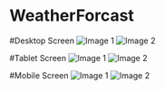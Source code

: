# WeatherForcast
#Desktop Screen
![Image 1](https://i.ibb.co/bHQy6Pf/1.png)
![Image 2](https://i.ibb.co/hCbxt4X/2.png)

#Tablet Screen
![Image 1](https://i.ibb.co/nDcsx79/1.png)
![Image 2](https://i.ibb.co/cT0rym5/2.png)

#Mobile Screen
![Image 1](https://i.ibb.co/2qYMZht/1.png)
![Image 2](https://i.ibb.co/GWNNNBQ/2.png)